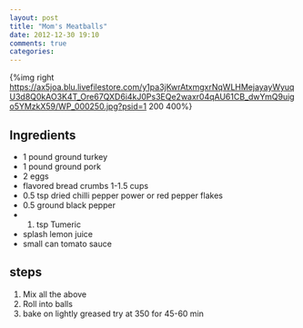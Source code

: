 ```yaml
---
layout: post
title: "Mom's Meatballs"
date: 2012-12-30 19:10
comments: true
categories: 
---
```

{%img right https://ax5joa.blu.livefilestore.com/y1pa3jKwrAtxmgxrNqWLHMejayayWyuqU3d8Q0kAO3K4T_Ore67QXD6i4kJ0Ps3EQe2waxr04qAU61CB_dwYmQ9uigo5YMzkX59/WP_000250.jpg?psid=1 200 400%}
## Ingredients
* 1 pound ground turkey
* 1 pound ground pork
* 2 eggs
* flavored bread crumbs 1-1.5 cups
* 0.5 tsp dried chilli pepper power or red pepper flakes
* 0.5 ground black pepper
* 1. tsp Tumeric
* splash lemon juice
* small can tomato sauce

## steps
1. Mix all the above
1. Roll into balls 
1. bake on lightly greased try at 350 for 45-60 min
